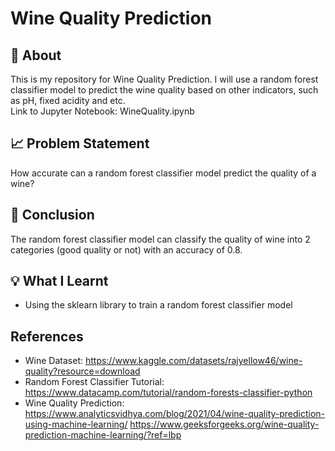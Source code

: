 # Wine Quality Prediction
## :page_with_curl: About
This is my repository for Wine Quality Prediction. I will use a random forest classifier model to predict the wine quality based on other indicators, such as pH, fixed acidity and etc.   
Link to Jupyter Notebook: WineQuality.ipynb

## :chart_with_upwards_trend: Problem Statement
How accurate can a random forest classifier model predict the quality of a wine?

## :bookmark_tabs: Conclusion
The random forest classifier model can classify the quality of wine into 2 categories (good quality or not) with an accuracy of 0.8.

## :bulb: What I Learnt
- Using the sklearn library to train a random forest classifier model

## References
- Wine Dataset: https://www.kaggle.com/datasets/rajyellow46/wine-quality?resource=download
- Random Forest Classifier Tutorial: https://www.datacamp.com/tutorial/random-forests-classifier-python
- Wine Quality Prediction: https://www.analyticsvidhya.com/blog/2021/04/wine-quality-prediction-using-machine-learning/
https://www.geeksforgeeks.org/wine-quality-prediction-machine-learning/?ref=lbp
